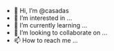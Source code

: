 - 👋 Hi, I’m @casadas
- 👀 I’m interested in ...
- 🌱 I’m currently learning ...
- 💞️ I’m looking to collaborate on ...
- 📫 How to reach me ...

<!---
casadas/casadas is a ✨ special ✨ repository because its `README.md` (this file) appears on your GitHub profile.
You can click the Preview link to take a look at your changes.
--->
